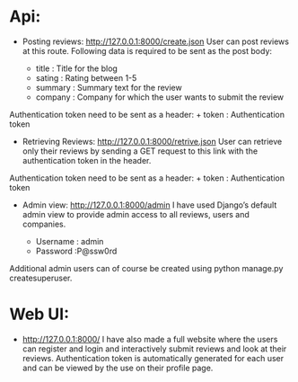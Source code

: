 # Api:

* Posting reviews:
http://127.0.0.1:8000/create.json 
User can post reviews at this route. Following data is required to be sent as the post body:

	+ title 		: 	Title for the blog
	+ sating		:	Rating between 1-5
	+ summary		:	Summary text for the review
	+ company		: 	Company for which the user wants to submit the review

Authentication token need to be sent as a header:
	+ token			:	 Authentication token

* Retrieving Reviews:
http://127.0.0.1:8000/retrive.json
User can retrieve only their reviews by sending a GET request to this link with the authentication token in the header.

Authentication token need to be sent as a header:
	+ token			:	 Authentication token

* Admin view:
http://127.0.0.1:8000/admin
I have used Django’s default admin view to provide admin access to all reviews, users and companies.  

	+ Username	: admin
	+ Password	:P@ssw0rd

Additional admin users can of course be created using python manage.py createsuperuser.

# Web UI: 

* http://127.0.0.1:8000/
I have also made a full website where the users can register and login and interactively submit reviews and look at their reviews. 
Authentication token is automatically generated for each user and can be viewed by the use on their profile page.
